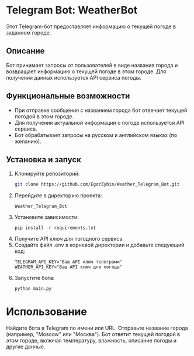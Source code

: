 # Telegram Bot: WeatherBot

Этот Telegram-бот предоставляет информацию о текущей погоде в заданном городе.

## Описание

Бот принимает запросы от пользователей в виде названия города и возвращает информацию о текущей погоде в этом городе. Для получения данных используется API сервиса погоды.

## Функциональные возможности

- При отправке сообщения с названием города бот отвечает текущей погодой в этом городе.
- Для получения актуальной информации о погоде используется API сервиса.
- Бот обрабатывает запросы на русском и английском языках (по желанию).

## Установка и запуск

1. Клонируйте репозиторий:
   ```bash
   git clone https://github.com/EgorZybin/Weather_Telegram_Bot.git
   ```
2. Перейдите в директорию проекта:
   ```
   Weather_Telegram_Bot
   ```
3. Установите зависимости:
   ```
   pip install -r requirements.txt
   ```
4. Получите API ключ для погодного сервиса
5. Создайте файл .env в корневой директории и добавьте следующий код:
   ```
   TELEGRAM_API_KEY="Ваш API ключ телеграмм"
   WEATHER_API_KEY="Ваш API ключ для погоды"
   ```
6. Запустите бота:
   ```
   python main.py
   ```

# Использование
Найдите бота в Telegram по имени или URL.
Отправьте название города (например, "Moscow" или "Москва").
Бот ответит текущей погодой в этом городе, включая температуру, влажность, описание погоды и другие данные.

